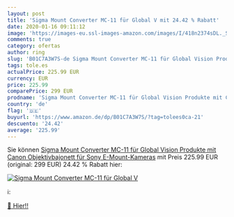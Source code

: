 ```yaml
---
layout: post
title: 'Sigma Mount Converter MC-11 für Global V mit 24.42 % Rabatt'
date: 2020-01-16 09:11:12
image: 'https://images-eu.ssl-images-amazon.com/images/I/418n2374sDL._SL200_.jpg'
comments: true
category: ofertas
author: ring
slug: 'B01C7A3W7S-de Sigma Mount Converter MC-11 für Global Vision Produkte mit...'
tags: tole.es
actualPrice: 225.99 EUR
currency: EUR
price: 225.99
comparePrice: 299 EUR
prodname: 'Sigma Mount Converter MC-11 für Global Vision Produkte mit Canon Objektivbajonett für Sony E-Mount-Kameras'
country: 'de'
flag: '🇩🇪'
buyurl: 'https://www.amazon.de/dp/B01C7A3W7S/?tag=tolees0ca-21'
descuento: '24.42'
average: '225.99'
---
```


Sie können [Sigma Mount Converter MC-11 für Global Vision Produkte mit Canon Objektivbajonett für Sony E-Mount-Kameras](https://www.amazon.de/dp/B01C7A3W7S/?tag=tolees0ca-21) mit Preis 225.99 EUR (original: 299 EUR) 24.42 % Rabatt hier:

[![Sigma Mount Converter MC-11 für Global V](https://images-eu.ssl-images-amazon.com/images/I/418n2374sDL._SL200_.jpg)](https://www.amazon.de/dp/B01C7A3W7S/?tag=tolees0ca-21)

ℹ️:


[🛒 Hier!!](https://www.amazon.de/dp/B01C7A3W7S/?tag=tolees0ca-21)
